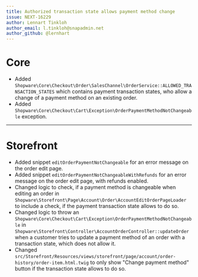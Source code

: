 ```yaml
---
title: Authorized transaction state allows payment method change
issue: NEXT-16229
author: Lennart Tinkloh
author_email: l.tinkloh@snapadmin.net 
author_github: @lernhart
---
```

# Core
*  Added `Shopware\Core\Checkout\Order\SalesChannel\OrderService::ALLOWED_TRANSACTION_STATES` which contains payment transaction states, who allow a change of a payment method on an existing order.
*  Added `Shopware\Core\Checkout\Cart\Exception\OrderPaymentMethodNotChangeable` exception.
___
# Storefront
*  Added snippet `editOrderPaymentNotChangeable` for an error message on the order edit page.
*  Added snippet `editOrderPaymentNotChangeableWithRefunds` for an error message on the order edit page, with refunds enabled.
*  Changed logic to check, if a payment method is changeable when editing an order in `Shopware\Storefront\Page\Account\Order\AccountEditOrderPageLoader` to include a check, if the payment transaction state allows to do so.
*  Changed logic to throw an `Shopware\Core\Checkout\Cart\Exception\OrderPaymentMethodNotChangeable` in `Shopware\Storefront\Controller\AccountOrderController::updateOrder` when a customer tries to update a payment method of an order with a transaction state, which does not allow it.
*  Changed `src/Storefront/Resources/views/storefront/page/account/order-history/order-item.html.twig` to only show "Change payment method" button if the transaction state allows to do so.
